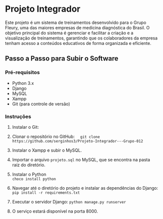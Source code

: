 # Projeto Integrador

Este projeto é um sistema de treinamentos desenvolvido para o Grupo Fleury, uma das maiores empresas de medicina diagnóstica do Brasil. O objetivo principal do sistema é gerenciar e facilitar a criação e a visualização de treinamentos, garantindo que os colaboradores da empresa tenham acesso a conteúdos educativos de forma organizada e eficiente.

## Passo a Passo para Subir o Software

### Pré-requisitos

- Python 3.x
- Django
- MySQL
- Xampp
- Git (para controle de versão)

### Instruções

1. Instalar o Git:
   

2. Clonar o repositório no GitHub:
 ``  
    git clone https://github.com/serginhos3/Projeto-Integrador---Grupo-012
 `` 

3. Instalar o Xampp e subir o MySQL.
4. Importar o arquivo `projeto.sql` no MySQL, que se encontra na pasta raiz do diretório.
5. Instalar o Python  
`
choco install python
`
6. Navegar até o diretório do projeto e instalar as dependências do Django:
 `
 pip install -r requirements.txt
`

7. Executar o servidor Django:
`
python manage.py runserver
`
8. O serviço estará disponível na porta 8000.


